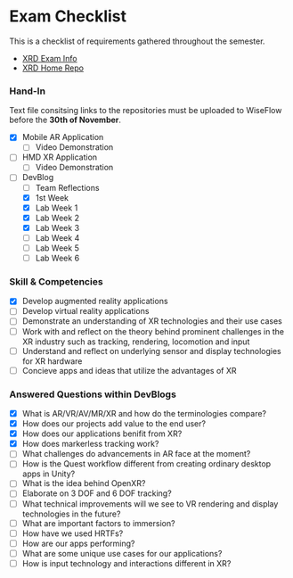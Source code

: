 # Exam Checklist

This is a checklist of requirements gathered throughout the semester.

- [XRD Exam Info](https://docs.google.com/presentation/d/1pX8J8XX0koWQvxJKskAu7U63W-SD5de4i1AqPtXuphs/edit?slide=id.gb46b0af345_0_85#slide=id.gb46b0af345_0_85)
- [XRD Home Repo](https://github.com/KasperKnop/XRD)

### Hand-In

Text file consitsing links to the repositories must be uploaded to WiseFlow before the **30th of November**.

- [x] Mobile AR Application
  - [ ] Video Demonstration
- [ ] HMD XR Application
  - [ ] Video Demonstration
- [ ] DevBlog
  - [ ] Team Reflections
  - [x] 1st Week
  - [x] Lab Week 1
  - [x] Lab Week 2
  - [x] Lab Week 3
  - [ ] Lab Week 4
  - [ ] Lab Week 5
  - [ ] Lab Week 6

### Skill & Competencies

- [x] Develop augmented reality applications
- [ ] Develop virtual reality applications
- [ ] Demonstrate an understanding of XR technologies and their use cases
- [ ] Work with and reflect on the theory behind prominent challenges in the XR industry such as tracking, rendering, locomotion and input
- [ ] Understand and reflect on underlying sensor and display technologies for XR hardware
- [ ] Concieve apps and ideas that utilize the advantages of XR

### Answered Questions within DevBlogs

- [x] What is AR/VR/AV/MR/XR and how do the terminologies compare?
- [x] How does our projects add value to the end user?
- [x] How does our applications benifit from XR?
- [x] How does markerless tracking work?
- [ ] What challenges do advancements in AR face at the moment?
- [ ] How is the Quest workflow different from creating ordinary desktop apps in Unity?
- [ ] What is the idea behind OpenXR?
- [ ] Elaborate on 3 DOF and 6 DOF tracking?
- [ ] What technical improvements will we see to VR rendering and display technologies in the future?
- [ ] What are important factors to immersion?
- [ ] How have we used HRTFs?
- [ ] How are our apps performing?
- [ ] What are some unique use cases for our applications?
- [ ] How is input technology and interactions different in XR?

